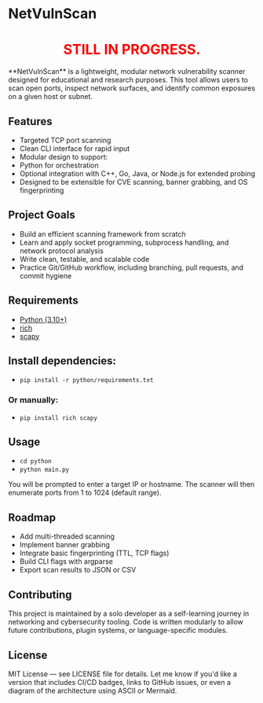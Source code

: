 # NetVulnScan
<h1 align="center" style="color:red;">STILL IN PROGRESS.</h1>
**NetVulnScan** is a lightweight, modular network vulnerability scanner designed for educational and research purposes. This tool allows users to scan open ports, inspect network surfaces, and identify common exposures on a given host or subnet.

## Features
- Targeted TCP port scanning
- Clean CLI interface for rapid input
- Modular design to support:
- Python for orchestration
- Optional integration with C++, Go, Java, or Node.js for extended probing
- Designed to be extensible for CVE scanning, banner grabbing, and OS fingerprinting

## Project Goals
- Build an efficient scanning framework from scratch
- Learn and apply socket programming, subprocess handling, and network protocol analysis
- Write clean, testable, and scalable code
- Practice Git/GitHub workflow, including branching, pull requests, and commit hygiene

## Requirements
- [Python (3.10+)](https://www.python.org/downloads/)
- [rich](https://pypi.org/project/rich/)
- [scapy](https://pypi.org/project/scapy/)

## Install dependencies:
* `pip install -r python/requirements.txt`

### Or manually:
* `pip install rich scapy`

## Usage
* `cd python`
* `python main.py`

You will be prompted to enter a target IP or hostname. The scanner will then enumerate ports from 1 to 1024 (default range).

## Roadmap
- Add multi-threaded scanning
- Implement banner grabbing
- Integrate basic fingerprinting (TTL, TCP flags)
- Build CLI flags with argparse
- Export scan results to JSON or CSV

## Contributing
This project is maintained by a solo developer as a self-learning journey in networking and cybersecurity tooling. Code is written modularly to allow future contributions, plugin systems, or language-specific modules.

## License
MIT License — see LICENSE file for details.
Let me know if you'd like a version that includes CI/CD badges, links to GitHub issues, or even a diagram of the architecture using ASCII or Mermaid.
